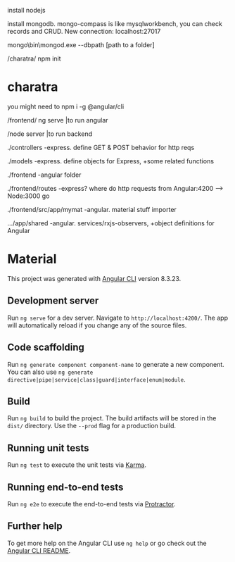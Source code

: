install nodejs

install mongodb. mongo-compass is like mysqlworkbench, you can check records and CRUD. New connection: localhost:27017

mongo\bin\mongod.exe --dbpath [path to a folder]

/charatra/ npm init


# charatra
you might need to npm i -g @angular/cli

/frontend/ ng serve |to run angular

/node server        |to run backend


./controllers	-express. define GET & POST behavior for http reqs

./models		-express. define objects for Express, +some related functions

./frontend			-angular folder

./frontend/routes   -express? where do http requests from Angular:4200 --> Node:3000 go

./frontend/src/app/mymat	-angular. material stuff importer

.../app/shared		-angular. services/rxjs-observers, +object definitions for Angular


# Material

This project was generated with [Angular CLI](https://github.com/angular/angular-cli) version 8.3.23.

## Development server

Run `ng serve` for a dev server. Navigate to `http://localhost:4200/`. The app will automatically reload if you change any of the source files.

## Code scaffolding

Run `ng generate component component-name` to generate a new component. You can also use `ng generate directive|pipe|service|class|guard|interface|enum|module`.

## Build

Run `ng build` to build the project. The build artifacts will be stored in the `dist/` directory. Use the `--prod` flag for a production build.

## Running unit tests

Run `ng test` to execute the unit tests via [Karma](https://karma-runner.github.io).

## Running end-to-end tests

Run `ng e2e` to execute the end-to-end tests via [Protractor](http://www.protractortest.org/).

## Further help

To get more help on the Angular CLI use `ng help` or go check out the [Angular CLI README](https://github.com/angular/angular-cli/blob/master/README.md).
